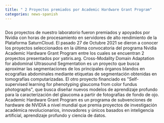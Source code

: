 ```yaml
---
title: " 2 Proyectos premiados por Academic Hardware Grant Program"
categories: news-spanish
---
```


<div class="image-post-container">
    <img src="https://www.us.es/sites/default/files/noticia/academicHardwareGrantProgram_0.jpg" title="" />
</div>

Dos proyectos de nuestro laboratorio fueron premiados y apoyados por Nvidia con horas de procesamiento en servidores de alto rendimiento de la Plataforma SaturnCloud. El pasado 27 de Octubre 2021 se dieron a conocer los proyectos seleccionados en la última convocatoria del programa Nvidia Academic Hardware Grant Program entre los cuales se encuentran 2 proyectos presentados por yatiris.arg. 
Cross-Modality Domain Adaptation for abdominal Ultrasound Segmentation es un proyecto que busca aproximar las segmentaciones de los principales órganos blandos en ecografías abdominales mediante etiquetas de segmentación obtenidas en tomografías computarizadas.
El otro proyecto financiado es "Self-supervised learning for phenotyping glaucoma from color fundus photographs", que busca diseñar nuevos modelos de aprendizaje profundo para la caracterización del glaucoma a partir de fotografías de fondo de ojo.
Academic Hardware Grant Program es un programa de subvenciones de hardware de NVIDIA a nivel mundial que premia proyectos de investigación académica revolucionarios, innovadores y únicos basados en inteligencia artificial, aprendizaje profundo y ciencia de datos. 
